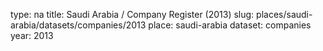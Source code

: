 type: na
title: Saudi Arabia / Company Register (2013)
slug: places/saudi-arabia/datasets/companies/2013
place: saudi-arabia
dataset: companies
year: 2013
